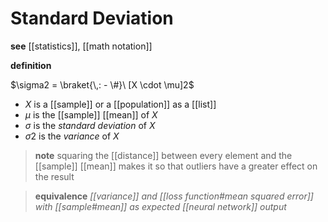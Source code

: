 # Standard Deviation

**see** [[statistics]], [[math notation]]

**definition**

$\sigma2 = \braket{\,: - \#}\ [X \cdot \mu]2$

- $X$ is a [[sample]] or a [[population]] as a [[list]]
- $\mu$ is the [[sample]] [[mean]] of $X$
- $\sigma$ is the _standard deviation_ of $X$
- $\sigma2$ is the _variance_ of $X$

> **note** squaring the [[distance]] between every element and the [[sample]] [[mean]] makes it so that outliers have a greater effect on the result

> **equivalence** _[[variance]] and [[loss function#mean squared error]] with [[sample#mean]] as expected [[neural network]] output_
